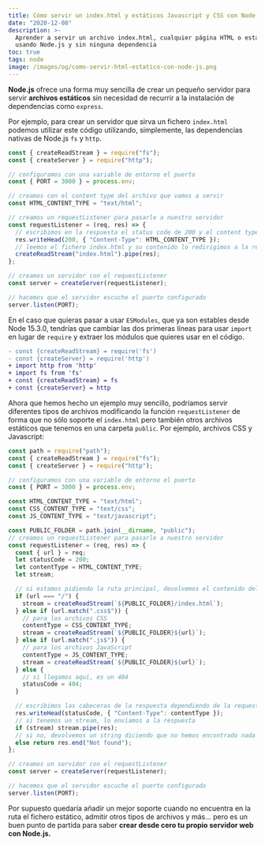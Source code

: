 ```yaml
---
title: Cómo servir un index.html y estáticos Javascript y CSS con Node.js
date: "2020-12-08"
description: >-
  Aprender a servir un archivo index.html, cualquier página HTML o estáticos
  usando Node.js y sin ninguna dependencia
toc: true
tags: node
image: /images/og/como-servir-html-estatico-con-node-js.png
---
```


**Node.js** ofrece una forma muy sencilla de crear un pequeño servidor para servir **archivos estáticos** sin necesidad de recurrir a la instalación de dependencias como `express`.

Por ejemplo, para crear un servidor que sirva un fichero `index.html` podemos utilizar este código utilizando, simplemente, las dependencias nativas de Node.js `fs` y `http`.

```javascript
const { createReadStream } = require("fs");
const { createServer } = require("http");

// configuramos con una variable de entorno el puerto
const { PORT = 3000 } = process.env;

// creamos con el content type del archivo que vamos a servir
const HTML_CONTENT_TYPE = "text/html";

// creamos un requestListener para pasarle a nuestro servidor
const requestListener = (req, res) => {
  // escribimos en la respuesta el status code de 200 y el content type que necesitamos
  res.writeHead(200, { "Content-Type": HTML_CONTENT_TYPE });
  // leemos el fichero index.html y su contenido lo redirigimos a la respuesta
  createReadStream("index.html").pipe(res);
};

// creamos un servidor con el requestListener
const server = createServer(requestListener);

// hacemos que el servidor escuche el puerto configurado
server.listen(PORT);
```

En el caso que quieras pasar a usar `ESModules`, que ya son estables desde Node 15.3.0, tendrías que cambiar las dos primeras líneas para usar `import` en lugar de `require` y extraer los módulos que quieres usar en el código.

```diff
- const {createReadStream} = require('fs')
- const {createServer} = require('http')
+ import http from 'http'
+ import fs from 'fs'
+ const {createReadStream} = fs
+ const {createServer} = http
```

Ahora que hemos hecho un ejemplo muy sencillo, podríamos servir diferentes tipos de archivos modificando la función `requestListener` de forma que no sólo soporte el `index.html` pero también otros archivos estáticos que tenemos en una carpeta `public`. Por ejemplo, archivos CSS y Javascript:

```javascript
const path = require("path");
const { createReadStream } = require("fs");
const { createServer } = require("http");

// configuramos con una variable de entorno el puerto
const { PORT = 3000 } = process.env;

const HTML_CONTENT_TYPE = "text/html";
const CSS_CONTENT_TYPE = "text/css";
const JS_CONTENT_TYPE = "text/javascript";

const PUBLIC_FOLDER = path.join(__dirname, "public");
// creamos un requestListener para pasarle a nuestro servidor
const requestListener = (req, res) => {
  const { url } = req;
  let statusCode = 200;
  let contentType = HTML_CONTENT_TYPE;
  let stream;

  // si estamos pidiendo la ruta principal, devolvemos el contenido del index.html
  if (url === "/") {
    stream = createReadStream(`${PUBLIC_FOLDER}/index.html`);
  } else if (url.match(".css$")) {
    // para los archivos CSS
    contentType = CSS_CONTENT_TYPE;
    stream = createReadStream(`${PUBLIC_FOLDER}${url}`);
  } else if (url.match(".js$")) {
    // para los archivos JavaScript
    contentType = JS_CONTENT_TYPE;
    stream = createReadStream(`${PUBLIC_FOLDER}${url}`);
  } else {
    // si llegamos aquí, es un 404
    statusCode = 404;
  }

  // escribimos las cabeceras de la respuesta dependiendo de la request
  res.writeHead(statusCode, { "Content-Type": contentType });
  // si tenemos un stream, lo enviamos a la respuesta
  if (stream) stream.pipe(res);
  // si no, devolvemos un string diciendo que no hemos encontrado nada
  else return res.end("Not found");
};

// creamos un servidor con el requestListener
const server = createServer(requestListener);

// hacemos que el servidor escuche el puerto configurado
server.listen(PORT);
```

Por supuesto quedaría añadir un mejor soporte cuando no encuentra en la ruta el fichero estático, admitir otros tipos de archivos y más... pero es un buen punto de partida para saber **crear desde cero tu propio servidor web con Node.js.**
